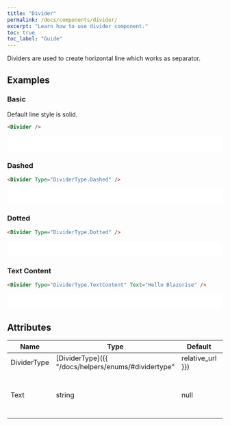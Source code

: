 ```yaml
---
title: "Divider"
permalink: /docs/components/divider/
excerpt: "Learn how to use divider component."
toc: true
toc_label: "Guide"
---
```


Dividers are used to create horizontal line which works as separator.

## Examples

### Basic

Default line style is solid.

```html
<Divider />
```

<iframe src="/examples/elements/divider/" frameborder="0" scrolling="no" style="width:100%;height:35px;"></iframe>

### Dashed

```html
<Divider Type="DividerType.Dashed" />
```

<iframe src="/examples/elements/divider-dashed/" frameborder="0" scrolling="no" style="width:100%;height:35px;"></iframe>

### Dotted

```html
<Divider Type="DividerType.Dotted" />
```

<iframe src="/examples/elements/divider-dotted/" frameborder="0" scrolling="no" style="width:100%;height:35px;"></iframe>

### Text Content

```html
<Divider Type="DividerType.TextContent" Text="Hello Blazorise" />
```

<iframe src="/examples/elements/divider-text/" frameborder="0" scrolling="no" style="width:100%;height:35px;"></iframe>

## Attributes

| Name        | Type                                                                   | Default   | Description                                        |
|-------------|------------------------------------------------------------------------|-----------|----------------------------------------------------|
| DividerType | [DividerType]({{ "/docs/helpers/enums/#dividertype" | relative_url }}) | `Solid`   | Specifies horizontal line style variants.          |
| Text        | string                                                                 | null      | Label that will appear between the solid lines.    |